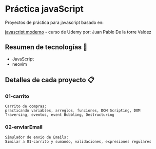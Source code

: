 # Práctica javaScript
Proyectos de práctica para javascript basado en:

[javascript moderno](https://www.udemy.com/course/javascript-moderno-guia-definitiva-construye-10-proyectos) - curso de Udemy por: Juan Pablo De la torre Valdez

## Resumen de tecnologías 📌
* JavaScript
* neovim

## Detalles de cada proyecto 📋

### 01-carrito
```
Carrito de compras: 
practicando variables, arreglos, funciones, DOM Scripting, DOM Traversing, eventos, event Bubbling, Destructuring
```
### 02-enviarEmail
```
Simulador de envio de Emails:
Similar a 01-carrito y sumando, validaciones, expresiones regulares
```

